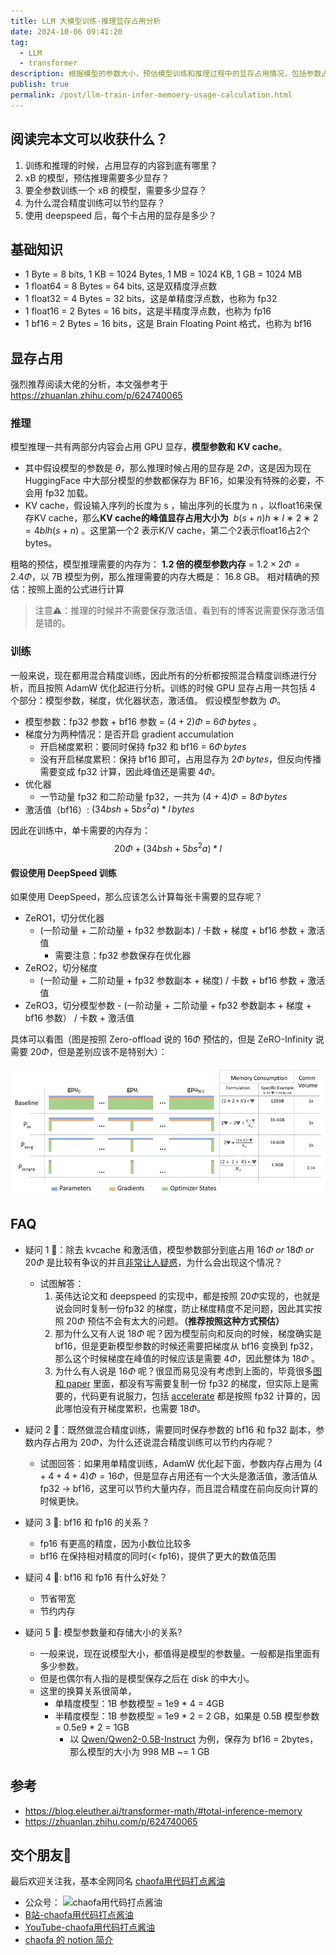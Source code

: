```yaml
---
title: LLM 大模型训练-推理显存占用分析
date: 2024-10-06 09:41:20
tag:
  - LLM
  - transformer
description: 根据模型的参数大小，预估模型训练和推理过程中的显存占用情况，包括参数占用显存大小、优化器占用显存大小...KV Cache 和 中间激活值的计算方式
publish: true
permalink: /post/llm-train-infer-memoery-usage-calculation.html
---
```


## 阅读完本文可以收获什么？

1. 训练和推理的时候，占用显存的内容到底有哪里？
2. xB 的模型，预估推理需要多少显存？
3. 要全参数训练一个 xB 的模型，需要多少显存？
4. 为什么混合精度训练可以节约显存？
5. 使用 deepspeed 后，每个卡占用的显存是多少？

## 基础知识

- 1 Byte = 8 bits, 1 KB = 1024 Bytes, 1 MB = 1024 KB, 1 GB = 1024 MB
- 1 float64 = 8 Bytes = 64 bits, 这是双精度浮点数
- 1 float32 = 4 Bytes = 32 bits，这是单精度浮点数，也称为 fp32
- 1 float16 = 2 Bytes = 16 bits，这是半精度浮点数，也称为 fp16
- 1 bf16 = 2 Bytes = 16 bits，这是 Brain Floating Point 格式，也称为 bf16

## 显存占用

强烈推荐阅读大佬的分析，本文强参考于 https://zhuanlan.zhihu.com/p/624740065

### 推理

模型推理一共有两部分内容会占用 GPU 显存，**模型参数和 KV cache**。

- 其中假设模型的参数是 $\theta$，那么推理时候占用的显存是 $2 \Phi$，这是因为现在 HuggingFace 中大部分模型的参数都保存为 BF16，如果没有特殊的必要，不会用 fp32 加载。
- KV cache，假设输入序列的长度为 s ，输出序列的长度为 n ，以float16来保存KV cache，那么**KV cache的峰值显存占用大小为**  $b(s+n)h∗l∗2∗2=4blh(s+n)$ 。这里第一个2 表示K/V cache，第二个2表示float16占2个bytes。


粗略的预估，模型推理需要的内存为： **1.2 倍的模型参数内存** = $1.2 \times 2 \Phi = 2.4 \Phi$，以 7B 模型为例，那么推理需要的内存大概是： 16.8 GB。
相对精确的预估：按照上面的公式进行计算

> 注意⚠️：推理的时候并不需要保存激活值，看到有的博客说需要保存激活值是错的。

### 训练

一般来说，现在都用混合精度训练，因此所有的分析都按照混合精度训练进行分析，而且按照 AdamW 优化起进行分析。训练的时候 GPU 显存占用一共包括 4 个部分：模型参数，梯度，优化器状态，激活值。 假设模型参数为 $\Phi$。

- 模型参数：fp32 参数 + bf16 参数 = $(4 + 2 )\Phi$ = $6\Phi \, bytes$ 。
- 梯度分为两种情况：是否开启 gradient accumulation
  - 开启梯度累积：要同时保持 fp32 和 bf16 = $6\Phi \, bytes$
  - 没有开启梯度累积：保持 bf16 即可，占用显存为 $2\Phi \, bytes$，但反向传播需要变成 fp32 计算，因此峰值还是需要 $4\Phi$。
- 优化器
  - 一节动量 fp32 和二阶动量 fp32，一共为 $(4 + 4) \Phi = 8\Phi \, bytes$
- 激活值（bf16）: $(34bsh + 5bs^2a)\ast l \, bytes$

因此在训练中，单卡需要的内存为： 
$$20 \Phi + (34bsh + 5bs^2a)\ast l$$

#### 假设使用 DeepSpeed 训练
如果使用 DeepSpeed，那么应该怎么计算每张卡需要的显存呢？

- ZeRO1，切分优化器
  - (一阶动量 + 二阶动量 + fp32 参数副本) / 卡数 + 梯度 + bf16 参数  + 激活值
    - 需要注意：fp32 参数保存在优化器
- ZeRO2，切分梯度
  - (一阶动量 + 二阶动量 + fp32 参数副本 + 梯度) / 卡数 + bf16 参数 + 激活值
- ZeRO3，切分模型参数 - (一阶动量 + 二阶动量 + fp32 参数副本 + 梯度 + bf16 参数） / 卡数 + 激活值

具体可以看图（图是按照 Zero-offload 说的 $16\Phi$ 预估的，但是 ZeRO-Infinity 说需要 $20\Phi$，但是差别应该不是特别大）：

![大模型训练推理时候的显存占用计算-20241006094016066.webp](/blog_imgs/20241006094016066.png)

## FAQ

- 疑问 1 🤔：除去 kvcache 和激活值，模型参数部分到底占用 $16\Phi \; or \; 18\Phi \; or \; 20\Phi$ 是比较有争议的并且[非常让人疑惑](https://github.com/huggingface/accelerate/issues/2659)，为什么会出现这个情况？
  - 试图解答：
    1. 英伟达论文和 deepspeed 的实现中，都是按照 $20\Phi$实现的，也就是说会同时复制一份fp32 的梯度，防止梯度精度不足问题，因此其实按照 $20 \Phi$ 预估不会有太大的问题。**（推荐按照这种方式预估）**
    2. 那为什么又有人说 $18\Phi$ 呢？因为模型前向和反向的时候，梯度确实是 bf16，但是更新模型参数的时候还需要把梯度从 bf16 变换到 fp32，那么这个时候梯度在峰值的时候应该是需要 $4\Phi$，因此整体为 $18 \Phi$ 。
    3. 为什么有人说是 $16\Phi$ 呢？很显而易见没有考虑到上面的，毕竟很多[图和 paper](https://github.com/microsoft/DeepSpeed/issues/1137) 里面，都没有写需要复制一份 fp32 的梯度，但实际上是需要的，代码更有说服力，包括 [accelerate](https://github.com/huggingface/accelerate/blob/main/src/accelerate/commands/estimate.py#L215-L247) 都是按照 fp32 计算的，因此哪怕没有开梯度累积，也需要 $18\Phi$。


- 疑问 2 🤔：既然做混合精度训练，需要同时保存参数的 bf16 和 fp32 副本，参数内存占用为 $20\Phi$，为什么还说混合精度训练可以节约内存呢？
  - 试图回答：如果用单精度训练，AdamW 优化起下面，参数内存占用为 $(4 + 4 + 4 + 4)\Phi = 16 \Phi$，但是显存占用还有一个大头是激活值，激活值从 fp32 -> bf16，这里可以节约大量内存，而且混合精度在前向反向计算的时候更快。


- 疑问 3 🤔: bf16 和 fp16 的关系？
  - fp16 有更高的精度，因为小数位比较多
  - bf16 在保持相对精度的同时(< fp16)，提供了更大的数值范围

  
- 疑问 4 🤔: bf16 和 fp16 有什么好处？
  - 节省带宽
  - 节约内存


- 疑问 5 🤔: 模型参数量和存储大小的关系?
  - 一般来说，现在说模型大小，都值得是模型的参数量。一般都是指里面有多少参数。
  - 但是也偶尔有人指的是模型保存之后在 disk 的中大小。
  - 这里的换算关系很简单，
    - 单精度模型：1B 参数模型 = 1e9 \* 4 = 4GB
    - 半精度模型：1B 参数模型 = 1e9 * 2 = 2 GB，如果是 0.5B 模型参数 = 0.5e9 * 2 = 1GB
      - 以 [Qwen/Qwen2-0.5B-Instruct](https://huggingface.co/Qwen/Qwen2-0.5B-Instruct) 为例，保存为 bf16 = 2bytes，那么模型的大小为 998 MB ~= 1 GB

## 参考

- https://blog.eleuther.ai/transformer-math/#total-inference-memory
- https://zhuanlan.zhihu.com/p/624740065


## 交个朋友🤣
最后欢迎关注我，基本全网同名 [chaofa用代码打点酱油](https://bruceyuan.com/)
- 公众号： ![chaofa用代码打点酱油](https://bruceyuan.com/llms-zero-to-hero/chaofa-wechat-official-account.png)
- [B站-chaofa用代码打点酱油](https://space.bilibili.com/12420432)
- [YouTube-chaofa用代码打点酱油](https://www.youtube.com/@bbruceyuan)
- [chaofa 的 notion 简介](https://chaofa.notion.site/11a569b3ecce49b2826d679f5e2fdb54)